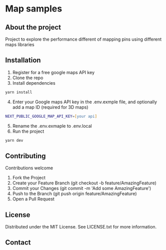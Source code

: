 # Map samples

## About the project

Project to explore the performance different of mapping pins using different maps libraries

## Installation

1. Register for a free google maps API key
2. Clone the repo
3. Install dependencies

```zsh
yarn install
```

4. Enter your Google maps API key in the .env.exmple file, and optionally add a map ID (required for 3D maps)

```zsh
NEXT_PUBLIC_GOOGLE_MAP_API_KEY=[your api]
```

5. Rename the .env.exmaple to .env.local
6. Run the project

```zsh
yarn dev
```

## Contributing

Contributions welcome

1. Fork the Project
2. Create your Feature Branch (git checkout -b feature/AmazingFeature)
3. Commit your Changes (git commit -m 'Add some AmazingFeature')
4. Push to the Branch (git push origin feature/AmazingFeature)
5. Open a Pull Request

## License

Distributed under the MIT License. See LICENSE.txt for more information.

## Contact
